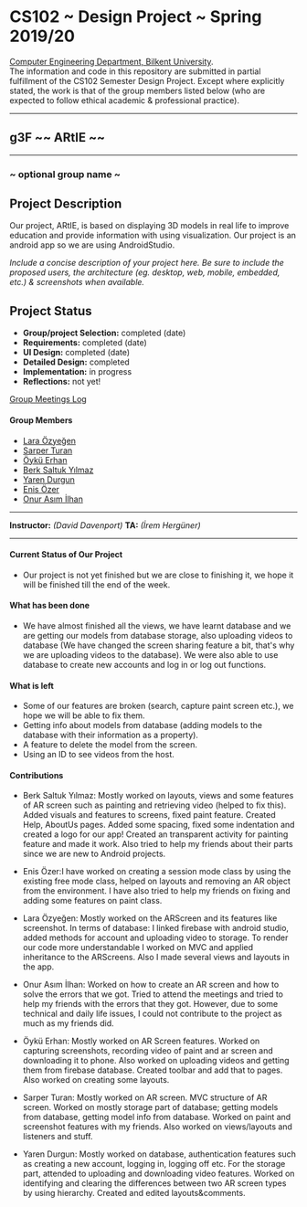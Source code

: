 # CS102 ~ Design Project ~ Spring 2019/20
[Computer Engineering Department, Bilkent University](http://w3.cs.bilkent.edu.tr/en/).  
The information and code in this repository are submitted in partial fulfillment of the CS102 Semester Design Project. Except where explicitly stated, the work is that of the group members listed below (who are expected to follow ethical academic & professional practice).
****
## g3F ~~ ARtIE ~~
****
### ~ optional group name ~

## Project Description
Our project, ARtIE, is based on displaying 3D models in real life to improve education and provide information with using visualization. Our project is an android app so we are using AndroidStudio.

_Include a concise description of your project here. Be sure to include the proposed users, the architecture (eg. desktop, web, mobile, embedded, etc.) & screenshots when available._
   
## Project Status
+ **Group/project Selection:** completed (date)
+ **Requirements:** completed (date)
+ **UI Design:** completed (date)
+ **Detailed Design:** completed
+ **Implementation:** in progress
+ **Reflections:** not yet!

[Group Meetings Log](group/meetingslog.md)
#### Group Members
- [Lara Özyeğen](group/Ozyegen_Lara_log.md)    
- [Sarper Turan](group/Turan_Sarper_log.md)
- [Öykü Erhan](group/member3_log.md)
- [Berk Saltuk Yılmaz](group/Yılmaz_BerkSaltuk_log.md)
- [Yaren Durgun](group/Durgun_Yaren_log.md)
- [Enis Özer](group/member6_log.md)
- [Onur Asım İlhan](group/member7_log.md)

****
**Instructor:** _(David Davenport)_   **TA:**  _(İrem Hergüner)_
****


#### Current Status of Our Project
- Our project is not yet finished but we are close to finishing it, we hope it will be finished till the end of the week.

#### What has been done
- We have almost finished all the views, we have learnt database and we are getting our models from database storage, also uploading videos to database (We have changed the screen sharing feature a bit, that's why we are uploading videos to the database). We were also able to use database to create new accounts and log in or log out functions.

#### What is left
- Some of our features are broken (search, capture paint screen etc.), we hope we will be able to fix them.
- Getting info about models from database (adding models to the database with their information as a property).
- A feature to delete the model from the screen.
- Using an ID to see videos from the host.


#### Contributions
- Berk Saltuk Yılmaz: Mostly worked on layouts, views and some features of AR screen such as painting and retrieving video (helped to fix this). Added visuals and features to screens, fixed paint feature. Created Help, AboutUs pages. Added some spacing, fixed some indentation and created a logo for our app! Created an transparent activity for painting feature and made it work. Also tried to help my friends about their parts since we are new to Android projects.

- Enis Özer:I have worked on creating a session mode class by using the existing free mode class, helped on layouts and removing an AR object from the environment. I have also tried to help my friends on fixing and adding some features on paint class. 

- Lara Özyeğen: Mostly worked on the ARScreen and its features like screenshot. In terms of database: I linked firebase with android studio, added methods for account and uploading video to storage. To render our code more understandable I worked on MVC and applied inheritance to the ARScreens. Also I made several views and layouts in the app.

- Onur Asım İlhan: Worked on how to create an AR screen and how to solve the errors that we got. Tried to attend the meetings and tried to help my friends with the errors that they got. However, due to some technical and daily life issues, I could not contribute to the project as much as my friends did.

- Öykü Erhan: Mostly worked on AR Screen features. Worked on capturing screenshots, recording video of paint and ar screen and downloading it to phone. Also worked on uploading videos and getting them from firebase database. Created toolbar and add that to pages. Also worked on creating some layouts.

- Sarper Turan: Mostly worked on AR screen. MVC structure of AR screen. Worked on mostly storage part of database; getting models from database, getting model info from database. Worked on paint and screenshot features with my friends. Also worked on views/layouts and listeners and stuff.

- Yaren Durgun: Mostly worked on database, authentication features such as creating a new account, logging in, logging off etc. For the storage part, attended to uploading and downloading video features. Worked on identifying and clearing the differences between two AR screen types by using hierarchy. Created and edited layouts&comments.    
